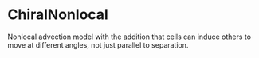 # ChiralNonlocal
Nonlocal advection model with the addition that cells can induce others to move at different angles, not just parallel to separation.

